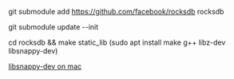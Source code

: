 git submodule add https://github.com/facebook/rocksdb rocksdb

git submodule update --init

cd rocksdb && make static_lib
(sudo apt install make g++ libz-dev libsnappy-dev)

[libsnappy-dev on mac](https://stackoverflow.com/questions/22794807/installing-avro-in-mac-os-x/24287418#24287418)